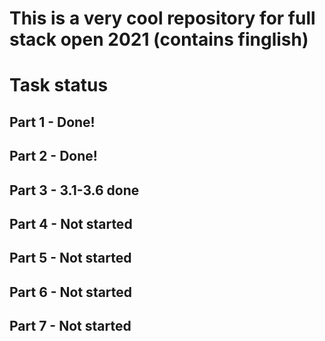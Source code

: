 # This is a very cool repository for full stack open 2021 (contains finglish)


# Task status
## Part 1 - Done!
## Part 2 - Done!
## Part 3 - 3.1-3.6 done
## Part 4 - Not started
## Part 5 - Not started
## Part 6 - Not started 
## Part 7 - Not started